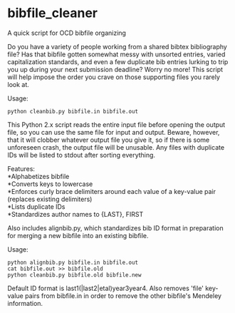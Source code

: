 # bibfile_cleaner
A quick script for OCD bibfile organizing

Do you have a variety of people working from a shared bibtex bibliography file? Has that bibfile gotten somewhat messy with unsorted entries, varied capitalization standards, and even a few duplicate bib entries lurking to trip you up during your next submission deadline? Worry no more! This script will help impose the order you crave on those supporting files you rarely look at.  

Usage:  

    python cleanbib.py bibfile.in bibfile.out  

This Python 2.x script reads the entire input file before opening the output file, so you can use the same file for input and output. Beware, however, that it will clobber whatever output file you give it, so if there is some unforeseen crash, the output file will be unusable. Any files with duplicate IDs will be listed to stdout after sorting everything.

Features:  
*Alphabetizes bibfile  
*Converts keys to lowercase  
*Enforces curly brace delimiters around each value of a key-value pair (replaces existing delimiters)  
*Lists duplicate IDs  
*Standardizes author names to {LAST}, FIRST  

Also includes alignbib.py, which standardizes bib ID format in preparation for merging a new bibfile into an existing bibfile.

Usage:

    python alignbib.py bibfile.in bibfile.out
    cat bibfile.out >> bibfile.old
    python cleanbib.py bibfile.old bibfile.new

Default ID format is last1(|last2|etal)year3year4. Also removes 'file' key-value pairs from bibfile.in in order to remove the other bibfile's Mendeley information.  